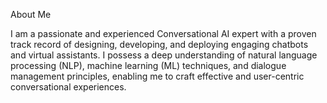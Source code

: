 
About Me

I am a passionate and experienced Conversational AI expert with a proven track record of designing, developing, and deploying engaging chatbots and virtual assistants. I possess a deep understanding of natural language processing (NLP), machine learning (ML) techniques, and dialogue management principles, enabling me to craft effective and user-centric conversational experiences.
